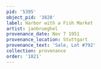 ```yaml
---
pid: '5395'
object_pid: '3828'
label: Harbor with a Fish Market
artist: janbrueghel
provenance_date: Nov 7 1951
provenance_location: Stuttgart
provenance_text: 'Sale, Lot #792'
collection: provenance
order: '1821'
---
```


